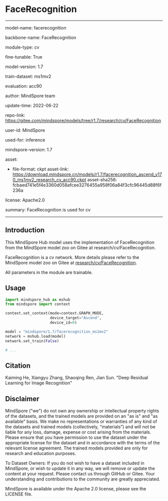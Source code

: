 # FaceRecognition

---

model-name: facerecognition

backbone-name: FaceRecognition

module-type: cv

fine-tunable: True

model-version: 1.7

train-dataset: ms1mv2

evaluation: acc90

author: MindSpore team

update-time: 2022-06-22

repo-link: <https://gitee.com/mindspore/models/tree/r1.7/research/cv/FaceRecognition>

user-id: MindSpore

used-for: inference

mindspore-version: 1.7

asset:

-
    file-format: ckpt
    asset-link: <https://download.mindspore.cn/models/r1.7/facerecognition_ascend_v170_ms1mv2_research_cv_acc90.ckpt>
    asset-sha256: fcbaed741e5f4e3360d058afcee3276455a958f06a84f3cfc96445d88f6f236a

license: Apache2.0

summary: FaceRecognition is used for cv

---

## Introduction

This MindSpore Hub model uses the implementation of FaceRecognition from the MindSpore model zoo on Gitee at research/cv/FaceRecognition.

FaceRecognition is a cv network. More details please refer to the MindSpore model zoo on Gitee at [research/cv/FaceRecognition](https://gitee.com/mindspore/models/blob/r1.7/research/cv/FaceRecognition/README.md).

All parameters in the module are trainable.

## Usage

```python
import mindspore_hub as mshub
from mindspore import context

context.set_context(mode=context.GRAPH_MODE,
                    device_target="Ascend",
                    device_id=0)

model = "mindspore/1.7/facerecognition_ms1mv2"
network = mshub.load(model)
network.set_train(False)

# ...
```

## Citation

Kaiming He, Xiangyu Zhang, Shaoqing Ren, Jian Sun. "Deep Residual Learning for Image Recognition"

## Disclaimer

MindSpore ("we") do not own any ownership or intellectual property rights of the datasets, and the trained models are provided on an "as is" and "as available" basis. We make no representations or warranties of any kind of the datasets and trained models (collectively, “materials”) and will not be liable for any loss, damage, expense or cost arising from the materials. Please ensure that you have permission to use the dataset under the appropriate license for the dataset and in accordance with the terms of the relevant license agreement. The trained models provided are only for research and education purposes.

To Dataset Owners: If you do not wish to have a dataset included in MindSpore, or wish to update it in any way, we will remove or update the content at your request. Please contact us through GitHub or Gitee. Your understanding and contributions to the community are greatly appreciated.

MindSpore is available under the Apache 2.0 license, please see the LICENSE file.
